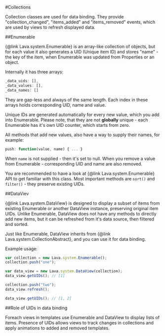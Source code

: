 
#Collections

Collection classes are used for data binding. They provide "collection_changed", "items_added" and "items_removed"
events, which are used by views to refresh displayed data.

##Enumerable

{@link Lava.system.Enumerable} is an array-like collection of objects, but for each value it also generates a UID 
(Unique item ID) and stores "name" - the key of the item, when Enumerable was updated from Properties or an object. 

Internally it has three arrays:

```javascript
_data_uids: [],
_data_values: [],
_data_names: []
```

They are gap-less and always of the same length. Each index in these arrays holds corresponding UID, name and value.

Unique IDs are generated automatically for every new value, which you add into Enumerable.
Please note, that they are not <b>globally</b> unique - each Enumerable has it's own UID counter, which starts from zero.

All methods that add new values, also have a way to supply their names, for example:

```javascript
push: function(value, name) { ... }
```

When `name` is not supplied - then it's set to <kw>null</kw>.
When you remove a value from Enumerable - corresponding UID and name are also removed.

You are recommended to have a look at {@link Lava.system.Enumerable} API to get familiar with this class.
Most important methods are `sort()` and `filter()` - they preserve existing UIDs.

##DataViev

{@link Lava.system.DataView} is designed to display a subset of items from existing Enumerable or another DataView instance, 
preserving original item UIDs. Unlike Enumerable, DataView does not have any methods to directly add new items,
but it can be refreshed from it's data source, then filtered and sorted.

Just like Enumerable, DataView inherits from {@link Lava.system.CollectionAbstract},
and you can use it for data binding.

Example usage:

```javascript
var collection = new Lava.system.Enumerable();
collection.push("one");

var data_view = new Lava.system.DataView(collection);
data_view.getUIDs(); // [1]

collection.push("two");
data_view.refresh();

data_view.getUIDs(); // [1, 2]
```

##Role of UIDs in data binding

Foreach views in templates use Enumerable and DataView to display lists of items. 
Presence of UIDs allows views to track changes in collections and apply animations to added and removed templates.